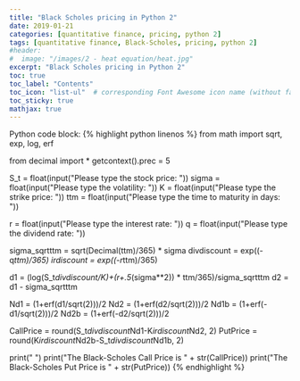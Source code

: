 ```yaml
---
title: "Black Scholes pricing in Python 2"
date: 2019-01-21
categories: [quantitative finance, pricing, python 2]
tags: [quantitative finance, Black-Scholes, pricing, python 2]
#header:
#  image: "/images/2 - heat equation/heat.jpg"
excerpt: "Black Scholes pricing in Python 2"
toc: true
toc_label: "Contents"
toc_icon: "list-ul"  # corresponding Font Awesome icon name (without fa prefix
toc_sticky: true
mathjax: true
---
```


Python code block:
{% highlight python linenos %}
from math import sqrt, exp, log, erf

from decimal import *
getcontext().prec = 5

S_t = float(input("Please type the stock price: "))
sigma = float(input("Please type the volatility: "))
K = float(input("Please type the strike price: "))
ttm = float(input("Please type the time to maturity in days: "))

r = float(input("Please type the interest rate: "))
q = float(input("Please type the dividend rate: "))

sigma_sqrtttm = sqrt(Decimal(ttm)/365) * sigma
divdiscount = exp((-q*ttm)/365)
irdiscount = exp((-r*ttm)/365)

d1 = (log(S_t*divdiscount/K)+(r+.5*(sigma**2)) * ttm/365)/sigma_sqrtttm
d2 = d1 - sigma_sqrtttm

Nd1 = (1+erf(d1/sqrt(2)))/2
Nd2 = (1+erf(d2/sqrt(2)))/2
Nd1b = (1+erf(-d1/sqrt(2)))/2
Nd2b = (1+erf(-d2/sqrt(2)))/2

CallPrice = round(S_t*divdiscount*Nd1-K*irdiscount*Nd2, 2)
PutPrice = round(K*irdiscount*Nd2b-S_t*divdiscount*Nd1b, 2)

print(" ")
print("The Black-Scholes Call Price is " + str(CallPrice))
print("The Black-Scholes Put Price is " + str(PutPrice))
{% endhighlight %}
